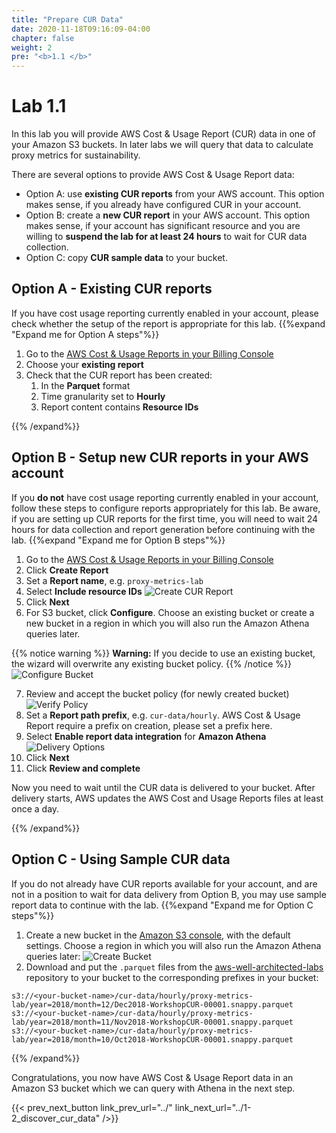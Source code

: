 ```yaml
---
title: "Prepare CUR Data"
date: 2020-11-18T09:16:09-04:00
chapter: false
weight: 2
pre: "<b>1.1 </b>"
---
```


# Lab 1.1

In this lab you will provide AWS Cost & Usage Report (CUR) data in one of your Amazon S3 buckets. In later labs we will query that data to calculate proxy metrics for sustainability.

There are several options to provide AWS Cost & Usage Report data:

* Option A: use **existing CUR reports** from your AWS account. This option makes sense, if you already have configured CUR in your account.
* Option B: create a **new CUR report** in your AWS account. This option makes sense, if your account has significant resource and you are willing to **suspend the lab for at least 24 hours** to wait for CUR data collection.
* Option C: copy **CUR sample data** to your bucket.

## Option A - Existing CUR reports
If you have cost usage reporting currently enabled in your account, please check whether the setup of the report is appropriate for this lab.
{{%expand "Expand me for Option A steps"%}}

1. Go to the [AWS Cost & Usage Reports in your Billing Console](https://console.aws.amazon.com/billing/home#/reports)
2. Choose your **existing report**
3. Check that the CUR report has been created:
    1. In the **Parquet** format
    2. Time granularity set to **Hourly**
    3. Report content contains **Resource IDs**

{{% /expand%}}

## Option B - Setup new CUR reports in your AWS account
If you **do not** have cost usage reporting currently enabled in your account, follow these steps to configure reports appropriately for this lab. Be aware, if you are setting up CUR reports for the first time, you will need to wait 24 hours for data collection and report generation before continuing with the lab.
{{%expand "Expand me for Option B steps"%}}

1. Go to the [AWS Cost & Usage Reports in your Billing Console](https://console.aws.amazon.com/billing/home#/reports)
2. Click **Create Report**
3. Set a **Report name**, e.g. `proxy-metrics-lab`
4. Select **Include resource IDs**
![Create CUR Report](/Sustainability/300_cur_reports_as_efficiency_reports/lab1-1/images/create_cur_report.png?classes=lab_picture_small)
5. Click **Next**
6. For S3 bucket, click **Configure**. Choose an existing bucket or create a new bucket in a region in which you will also run the Amazon Athena queries later.

{{% notice warning %}}
**Warning:** If you decide to use an existing bucket, the wizard will overwrite any existing bucket policy.
{{% /notice %}}
![Configure Bucket](/Sustainability/300_cur_reports_as_efficiency_reports/lab1-1/images/configure_bucket.png?classes=lab_picture_small)

7. Review and accept the bucket policy (for newly created bucket)
![Verify Policy](/Sustainability/300_cur_reports_as_efficiency_reports/lab1-1/images/verify_policy.png?classes=lab_picture_small)
8. Set a **Report path prefix**, e.g. `cur-data/hourly`. AWS Cost & Usage Report require a prefix on creation, please set a prefix here.
9. Select **Enable report data integration** for **Amazon Athena**
![Delivery Options](/Sustainability/300_cur_reports_as_efficiency_reports/lab1-1/images/delivery_options.png?classes=lab_picture_small)
10. Click **Next**
11. Click **Review and complete**

Now you need to wait until the CUR data is delivered to your bucket. After delivery starts, AWS updates the AWS Cost and Usage Reports files at least once a day.

{{% /expand%}}

## Option C - Using Sample CUR data
If you do not already have CUR reports available for your account, and are not in a position to wait for data delivery from Option B, you may use sample report data to continue with the lab.
{{%expand "Expand me for Option C steps"%}}

1. Create a new bucket in the [Amazon S3 console](https://s3.console.aws.amazon.com/s3/bucket/create), with the default settings. Choose a region in which you will also run the Amazon Athena queries later:
![Create Bucket](/Sustainability/300_cur_reports_as_efficiency_reports/lab1-1/images/create_bucket.png?classes=lab_picture_small)
2. Download and put the `.parquet` files from the [aws-well-architected-labs](https://github.com/awslabs/aws-well-architected-labs/tree/master/static/Cost/200_4_Cost_and_Usage_Analysis/Code) repository to your bucket to the corresponding prefixes in your bucket:
```
s3://<your-bucket-name>/cur-data/hourly/proxy-metrics-lab/year=2018/month=12/Dec2018-WorkshopCUR-00001.snappy.parquet
s3://<your-bucket-name>/cur-data/hourly/proxy-metrics-lab/year=2018/month=11/Nov2018-WorkshopCUR-00001.snappy.parquet
s3://<your-bucket-name>/cur-data/hourly/proxy-metrics-lab/year=2018/month=10/Oct2018-WorkshopCUR-00001.snappy.parquet
```
{{% /expand%}}

Congratulations, you now have AWS Cost & Usage Report data in an Amazon S3 bucket which we can query with Athena in the next step.

{{< prev_next_button link_prev_url="../" link_next_url="../1-2_discover_cur_data" />}}
